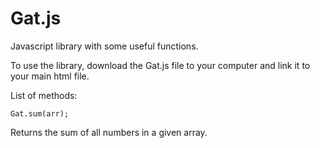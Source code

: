 # Gat.js

Javascript library with some useful functions.

To use the library, download the Gat.js file to your computer and link it to your main html file.

List of methods:

`Gat.sum(arr);`  

Returns the sum of all numbers in a given array.
